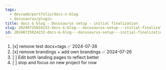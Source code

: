 ```yaml
---
tags:
  - dev/web/portfolio/docs-n-blog
  - docusaurus/plugin
title: docs & blog - Docusaurus setup - initial finalization
slug: 20240725024232-docs-&-blog---docusaurus-setup---initial-finalization
id: 20240725024232-docs-&-blog---docusaurus-setup---initial-finalization
---
```

1. [x] remove test docs+tags ✅ 2024-07-26
2. [x] remove brandings + add own brandings ✅ 2024-07-26
3. [ ] Edit both landing pages to reflect better
4. [ ] stop and focus on new project for now
